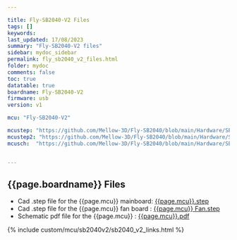 ```yaml
---

title: Fly-SB2040-V2 Files
tags: []
keywords: 
last_updated: 17/08/2023
summary: "Fly-SB2040-V2 files"
sidebar: mydoc_sidebar
permalink: fly_sb2040_v2_files.html
folder: mydoc
comments: false
toc: true
datatable: true
boardname: Fly-SB2040-V2
firmware: usb
version: v1

mcu: "Fly-SB2040-V2"

mcustep: "https://github.com/Mellow-3D/Fly-SB2040/blob/main/Hardware/SB2040.step"
mcustep2: "https://github.com/Mellow-3D/Fly-SB2040/blob/main/Hardware/SB2040-F.step"
mcusch:  "https://github.com/Mellow-3D/Fly-SB2040/blob/main/Hardware/SB2040_Schematic.pdf"


---
```


## {{page.boardname}} Files

- Cad .step file for the {{page.mcu}} mainboard: [{{page.mcu}}.step]({{page.mcustep}})
- Cad .step file for the {{page.mcu}} fan board : [{{page.mcu}} Fan.step]({{page.mcustep2}})
- Schematic pdf file for the {{page.mcu}} : [{{page.mcu}}.pdf]({{page.mcusch}})

{% include custom/mcu/sb2040v2/sb2040_v2_links.html %}
